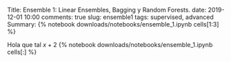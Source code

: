 Title: Ensemble 1: Linear Ensembles, Bagging y Random Forests.
date: 2019-12-01 10:00
comments: true
slug: ensemble1
tags: supervised, advanced
Summary: {% notebook downloads/notebooks/ensemble_1.ipynb cells[1:3] %}


Hola que tal
$x+2$
{% notebook downloads/notebooks/ensemble_1.ipynb cells[:] %}